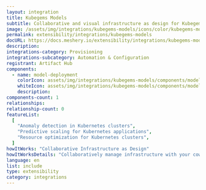 ```yaml
---
layout: integration
title: Kubegems Models
subtitle: Collaborative and visual infrastructure as design for Kubegems Models
image: /assets/img/integrations/kubegems-models/icons/color/kubegems-models-color.svg
permalink: extensibility/integrations/kubegems-models
docURL: https://docs.meshery.io/extensibility/integrations/kubegems-models
description:
integrations-category: Provisioning
integrations-subcategory: Automation & Configuration
registrant: Artifact Hub
components:
  - name: model-deployment
    colorIcon: assets/img/integrations/kubegems-models/components/model-deployment/icons/color/model-deployment-color.svg
    whiteIcon: assets/img/integrations/kubegems-models/components/model-deployment/icons/white/model-deployment-white.svg
    description:
components-count: 1
relationships:
relationship-count: 0
featureList:
  [
    "Anomaly detection in Kubernetes clusters",
    "Predictive scaling for Kubernetes applications",
    "Resource optimization for Kubernetes clusters",
  ]
howItWorks: "Collaborative Infrastructure as Design"
howItWorksDetails: "Collaboratively manage infrastructure with your coworkers synchronously sharing the same designs."
language: en
list: include
type: extensibility
category: integrations
---
```

